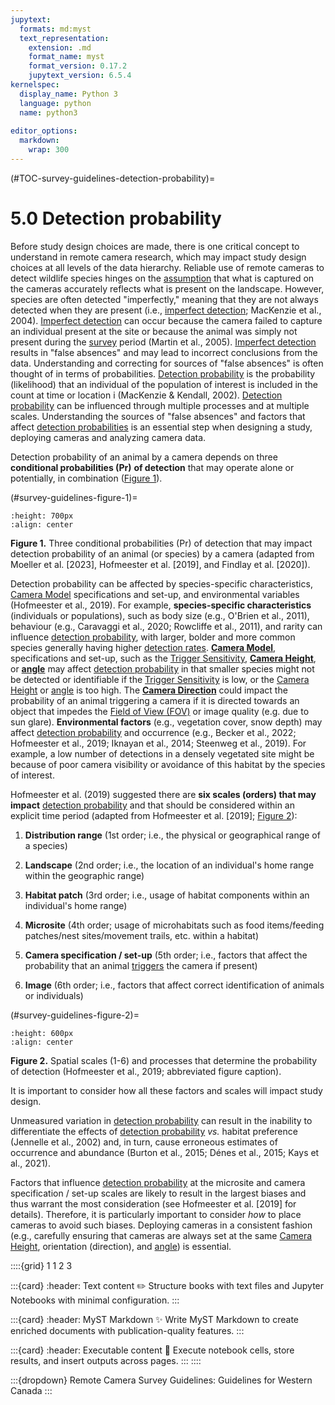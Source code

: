 ```yaml
---
jupytext:
  formats: md:myst
  text_representation:
    extension: .md
    format_name: myst
    format_version: 0.17.2
    jupytext_version: 6.5.4
kernelspec:
  display_name: Python 3
  language: python
  name: python3
  
editor_options: 
  markdown: 
    wrap: 300
---
```


(#TOC-survey-guidelines-detection-probability)=

# 5.0 Detection probability

Before study design choices are made, there is one critical concept to understand in remote camera research, which may impact study design choices at all levels of the data hierarchy. Reliable use of remote cameras to detect wildlife species hinges on the [assumption](#Mods_Modelling_assumption) that what is captured on the cameras accurately reflects what is present on the landscape. However, species are often detected "imperfectly," meaning that they are not always detected when they are present (i.e., [imperfect detection](#Imperfect_detection); MacKenzie et al., 2004). [Imperfect detection](#Imperfect_detection) can occur because the camera failed to capture an individual present at the site or because the animal was simply not present during the [survey](#Hierarch_Survey) period (Martin et al., 2005). [Imperfect detection](#Imperfect_detection) results in "false absences" and may lead to incorrect conclusions from the data. Understanding and correcting for sources of "false absences" is often thought of in terms of probabilities. [Detection probability](#Detection_probability) is the probability (likelihood) that an individual of the population of interest is included in the count at time or location i (MacKenzie & Kendall, 2002). [Detection probability](#Detection_probability) can be influenced through multiple processes and at multiple scales. Understanding the sources of "false absences" and factors that affect [detection probabilities](#Detection_probability) is an essential step when designing a study, deploying cameras and analyzing camera data.

Detection probability of an animal by a camera depends on three **conditional probabilities (Pr)** **of detection** that may operate alone or potentially, in combination ([Figure 1](#survey-guidelines-figure-1)).

(#survey-guidelines-figure-1)=

```{figure} ./files-1_survey-guidelines/figures/SurveyGuidelines_Detection-probability-2023-05-04.jpg
:height: 700px
:align: center
```

**Figure 1.** Three conditional probabilities (Pr) of detection that may impact detection probability of an animal (or species) by a camera (adapted from Moeller et al. [2023], Hofmeester et al. [2019], and Findlay et al. [2020]).

Detection probability can be affected by species-specific characteristics, [Camera Model](#Camera_model) specifications and set-up, and environmental variables (Hofmeester et al., 2019). For example, **species-specific characteristics** (individuals or populations), such as body size (e.g., O'Brien et al., 2011), behaviour (e.g., Caravaggi et al., 2020; Rowcliffe et al., 2011), and rarity can influence [detection probability](#Detection_probability), with larger, bolder and more common species generally having higher [detection rates](#Detection_rate). [**Camera Model**](#Camera_model), specifications and set-up, such as the [Trigger Sensitivity](#Settings_Trigger_sensitivity), [**Camera Height**](#Camera_height), or [**angle**](#Camera_angle) may affect [detection probability](#Detection_probability) in that smaller species might not be detected or identifiable if the [Trigger Sensitivity](#Settings_Trigger_sensitivity) is low, or the [Camera Height](#Camera_height) or [angle](#Camera_angle) is too high. The [**Camera Direction**](#Camera_direction) could impact the probability of an animal triggering a camera if it is directed towards an object that impedes the [Field of View (FOV)](#Field_of_view) or image quality (e.g. due to sun glare). **Environmental factors** (e.g., vegetation cover, snow depth) may affect [detection probability](#Detection_probability) and occurrence (e.g., Becker et al., 2022; Hofmeester et al., 2019; Iknayan et al., 2014; Steenweg et al., 2019). For example, a low number of detections in a densely vegetated site might be because of poor camera visibility or avoidance of this habitat by the species of interest.

Hofmeester et al. (2019) suggested there are **six scales (orders) that may impact** [detection probability](#Detection_probability) and that should be considered within an explicit time period (adapted from Hofmeester et al. [2019]; [Figure 2](#survey-guidelines-figure-2)):

1)  **Distribution range** (1st order; i.e., the physical or geographical range of a species)

2)  **Landscape** (2nd order; i.e., the location of an individual's home range within the geographic range)

3)  **Habitat patch** (3rd order; i.e., usage of habitat components within an individual's home range)

4)  **Microsite** (4th order; usage of microhabitats such as food items/feeding patches/nest sites/movement trails, etc. within a habitat)

5)  **Camera specification / set-up** (5th order; i.e., factors that affect the probability that an animal [triggers](#Trigger_event) the camera if present)

6)  **Image** (6th order; i.e., factors that affect correct identification of animals or individuals)

(#survey-guidelines-figure-2)=

```{figure} ./files-1_survey-guidelines/figures/Survey-guidelines_DetectionProb_SCALE_Hofmeester-et-al.,-2019.png
:height: 600px
:align: center
```  

**Figure 2.** Spatial scales (1-6) and processes that determine the probability of detection (Hofmeester et al., 2019; abbreviated figure caption).

It is important to consider how all these factors and scales will impact study design.

Unmeasured variation in [detection probability](#Detection_probability) can result in the inability to differentiate the effects of [detection probability](#Detection_probability) *vs.* habitat preference (Jennelle et al., 2002) and, in turn, cause erroneous estimates of occurrence and abundance
(Burton et al., 2015; Dénes et al., 2015; Kays et al., 2021).

Factors that influence [detection probability](#Detection_probability) at the microsite and camera specification / set-up scales are likely to result in the largest biases and thus warrant the most consideration (see Hofmeester et al. [2019] for details). Therefore, it is particularly important to
consider *how* to place cameras to avoid such biases. Deploying cameras in a consistent fashion (e.g., carefully ensuring that cameras are always set at the same [Camera Height](#Camera_height), orientation (direction), and [angle](#Camera_angle)) is essential.


::::{grid} 1 1 2 3

:::{card}
:header: Text content ✏️
Structure books with text files and Jupyter Notebooks with minimal configuration.
:::

:::{card}
:header: MyST Markdown ✨
Write MyST Markdown to create enriched documents with publication-quality features.
:::

:::{card}
:header: Executable content 🔁
Execute notebook cells, store results, and insert outputs across pages.
:::
::::


:::{dropdown} Remote Camera Survey Guidelines: Guidelines for Western Canada
:::
